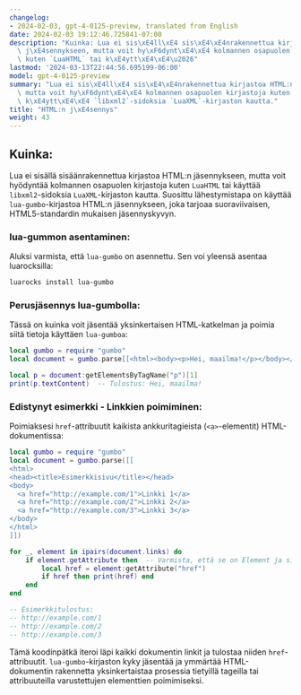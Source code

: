 ```yaml
---
changelog:
- 2024-02-03, gpt-4-0125-preview, translated from English
date: 2024-02-03 19:12:46.725841-07:00
description: "Kuinka: Lua ei sis\xE4ll\xE4 sis\xE4\xE4nrakennettua kirjastoa HTML:n\
  \ j\xE4sennykseen, mutta voit hy\xF6dynt\xE4\xE4 kolmannen osapuolen kirjastoja\
  \ kuten `LuaHTML` tai k\xE4ytt\xE4\xE4\u2026"
lastmod: '2024-03-13T22:44:56.695199-06:00'
model: gpt-4-0125-preview
summary: "Lua ei sis\xE4ll\xE4 sis\xE4\xE4nrakennettua kirjastoa HTML:n j\xE4sennykseen,\
  \ mutta voit hy\xF6dynt\xE4\xE4 kolmannen osapuolen kirjastoja kuten `LuaHTML` tai\
  \ k\xE4ytt\xE4\xE4 `libxml2`-sidoksia `LuaXML`-kirjaston kautta."
title: "HTML:n j\xE4sennys"
weight: 43
---
```


## Kuinka:
Lua ei sisällä sisäänrakennettua kirjastoa HTML:n jäsennykseen, mutta voit hyödyntää kolmannen osapuolen kirjastoja kuten `LuaHTML` tai käyttää `libxml2`-sidoksia `LuaXML`-kirjaston kautta. Suosittu lähestymistapa on käyttää `lua-gumbo`-kirjastoa HTML:n jäsennykseen, joka tarjoaa suoraviivaisen, HTML5-standardin mukaisen jäsennyskyvyn.

### lua-gummon asentaminen:
Aluksi varmista, että `lua-gumbo` on asennettu. Sen voi yleensä asentaa luarocksilla:

```sh
luarocks install lua-gumbo
```

### Perusjäsennys lua-gumbolla:
Tässä on kuinka voit jäsentää yksinkertaisen HTML-katkelman ja poimia siitä tietoja käyttäen `lua-gumboa`:

```lua
local gumbo = require "gumbo"
local document = gumbo.parse[[<html><body><p>Hei, maailma!</p></body></html>]]

local p = document:getElementsByTagName("p")[1]
print(p.textContent)  -- Tulostus: Hei, maailma!
```

### Edistynyt esimerkki - Linkkien poimiminen:
Poimiaksesi `href`-attribuutit kaikista ankkuritagieista (`<a>`-elementit) HTML-dokumentissa:

```lua
local gumbo = require "gumbo"
local document = gumbo.parse([[
<html>
<head><title>Esimerkkisivu</title></head>
<body>
  <a href="http://example.com/1">Linkki 1</a>
  <a href="http://example.com/2">Linkki 2</a>
  <a href="http://example.com/3">Linkki 3</a>
</body>
</html>
]])

for _, element in ipairs(document.links) do
    if element.getAttribute then  -- Varmista, että se on Element ja sillä on attribuutteja
        local href = element:getAttribute("href")
        if href then print(href) end
    end
end

-- Esimerkkitulostus:
-- http://example.com/1
-- http://example.com/2
-- http://example.com/3
```

Tämä koodinpätkä iteroi läpi kaikki dokumentin linkit ja tulostaa niiden `href`-attribuutit. `lua-gumbo`-kirjaston kyky jäsentää ja ymmärtää HTML-dokumentin rakennetta yksinkertaistaa prosessia tietyillä tageilla tai attribuuteilla varustettujen elementtien poimimiseksi.
